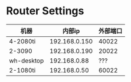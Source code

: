 # Router Settings
|机器|内部ip|外部端口|  
|---|------|-------|  
|4-2080ti|192.168.0.150|40022|
|2-3090|192.168.0.190|20022|
|wh-desktop|192.168.0.88|???|
|2-1080ti|192.168.0.50|60022|